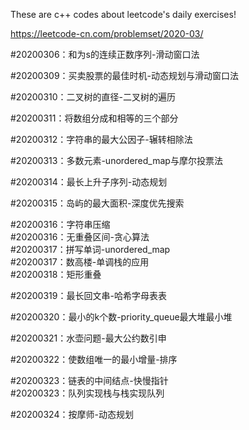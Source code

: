 These are c++ codes about leetcode's daily exercises!  

https://leetcode-cn.com/problemset/2020-03/  

#20200306：和为s的连续正数序列-滑动窗口法  

#20200309：买卖股票的最佳时机-动态规划与滑动窗口法  

#20200310：二叉树的直径-二叉树的遍历

#20200311：将数组分成和相等的三个部分

#20200312：字符串的最大公因子-辗转相除法

#20200313：多数元素-unordered_map与摩尔投票法

#20200314：最长上升子序列-动态规划

#20200315：岛屿的最大面积-深度优先搜索

#20200316：字符串压缩  
#20200316：无重叠区间-贪心算法  
#20200317：拼写单词-unordered_map  
#20200317：数高楼-单调栈的应用  
#20200318：矩形重叠    

#20200319：最长回文串-哈希字母表表

#20200320：最小的k个数-priority_queue最大堆最小堆

#20200321：水壶问题-最大公约数引申

#20200322：使数组唯一的最小增量-排序

#20200323：链表的中间结点-快慢指针  
#20200323：队列实现栈与栈实现队列

#20200324：按摩师-动态规划